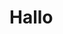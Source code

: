<!DOCKTYPE html>
<html>
  <head>
    <title>
      Helo blabla
    </title>
  </head>
<body>
  <h1> Hallo </h1> 
</body>
</html>
